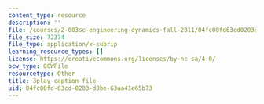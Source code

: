 ```yaml
---
content_type: resource
description: ''
file: /courses/2-003sc-engineering-dynamics-fall-2011/04fc00fd63cd0203d0be63aa41e65b73_Fo-Y6kEMURk.srt
file_size: 72374
file_type: application/x-subrip
learning_resource_types: []
license: https://creativecommons.org/licenses/by-nc-sa/4.0/
ocw_type: OCWFile
resourcetype: Other
title: 3play caption file
uid: 04fc00fd-63cd-0203-d0be-63aa41e65b73
---
```

